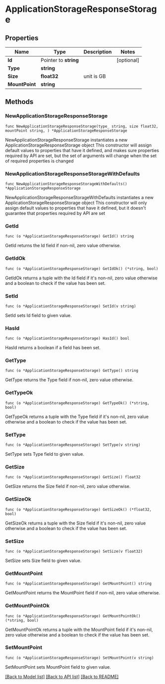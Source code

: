 # ApplicationStorageResponseStorage

## Properties

Name | Type | Description | Notes
------------ | ------------- | ------------- | -------------
**Id** | Pointer to **string** |  | [optional] 
**Type** | **string** |  | 
**Size** | **float32** | unit is GB | 
**MountPoint** | **string** |  | 

## Methods

### NewApplicationStorageResponseStorage

`func NewApplicationStorageResponseStorage(type_ string, size float32, mountPoint string, ) *ApplicationStorageResponseStorage`

NewApplicationStorageResponseStorage instantiates a new ApplicationStorageResponseStorage object
This constructor will assign default values to properties that have it defined,
and makes sure properties required by API are set, but the set of arguments
will change when the set of required properties is changed

### NewApplicationStorageResponseStorageWithDefaults

`func NewApplicationStorageResponseStorageWithDefaults() *ApplicationStorageResponseStorage`

NewApplicationStorageResponseStorageWithDefaults instantiates a new ApplicationStorageResponseStorage object
This constructor will only assign default values to properties that have it defined,
but it doesn't guarantee that properties required by API are set

### GetId

`func (o *ApplicationStorageResponseStorage) GetId() string`

GetId returns the Id field if non-nil, zero value otherwise.

### GetIdOk

`func (o *ApplicationStorageResponseStorage) GetIdOk() (*string, bool)`

GetIdOk returns a tuple with the Id field if it's non-nil, zero value otherwise
and a boolean to check if the value has been set.

### SetId

`func (o *ApplicationStorageResponseStorage) SetId(v string)`

SetId sets Id field to given value.

### HasId

`func (o *ApplicationStorageResponseStorage) HasId() bool`

HasId returns a boolean if a field has been set.

### GetType

`func (o *ApplicationStorageResponseStorage) GetType() string`

GetType returns the Type field if non-nil, zero value otherwise.

### GetTypeOk

`func (o *ApplicationStorageResponseStorage) GetTypeOk() (*string, bool)`

GetTypeOk returns a tuple with the Type field if it's non-nil, zero value otherwise
and a boolean to check if the value has been set.

### SetType

`func (o *ApplicationStorageResponseStorage) SetType(v string)`

SetType sets Type field to given value.


### GetSize

`func (o *ApplicationStorageResponseStorage) GetSize() float32`

GetSize returns the Size field if non-nil, zero value otherwise.

### GetSizeOk

`func (o *ApplicationStorageResponseStorage) GetSizeOk() (*float32, bool)`

GetSizeOk returns a tuple with the Size field if it's non-nil, zero value otherwise
and a boolean to check if the value has been set.

### SetSize

`func (o *ApplicationStorageResponseStorage) SetSize(v float32)`

SetSize sets Size field to given value.


### GetMountPoint

`func (o *ApplicationStorageResponseStorage) GetMountPoint() string`

GetMountPoint returns the MountPoint field if non-nil, zero value otherwise.

### GetMountPointOk

`func (o *ApplicationStorageResponseStorage) GetMountPointOk() (*string, bool)`

GetMountPointOk returns a tuple with the MountPoint field if it's non-nil, zero value otherwise
and a boolean to check if the value has been set.

### SetMountPoint

`func (o *ApplicationStorageResponseStorage) SetMountPoint(v string)`

SetMountPoint sets MountPoint field to given value.



[[Back to Model list]](../README.md#documentation-for-models) [[Back to API list]](../README.md#documentation-for-api-endpoints) [[Back to README]](../README.md)


